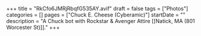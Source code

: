 +++
title = "RkCfo6JMRjRbqfG535AY.avif"
draft = false
tags = ["Photos"]
categories = []
pages = ["Chuck E. Cheese (Cyberamic)"]
startDate = ""
description = "A Chuck bot with Rockstar & Avenger Attire [[Natick, MA (801 Worcester St)]]."
+++
